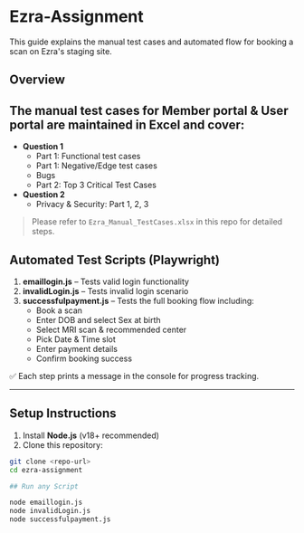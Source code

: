 # Ezra-Assignment

This guide explains the manual test cases and automated flow for booking a scan on Ezra's staging site.

## Overview

## The manual test cases for Member portal & User portal are maintained in **Excel** and cover:
- **Question 1**
  - Part 1: Functional test cases
  - Part 1: Negative/Edge test cases
  - Bugs
  - Part 2: Top 3 Critical Test Cases
- **Question 2**
  - Privacy & Security: Part 1, 2, 3

> Please refer to `Ezra_Manual_TestCases.xlsx` in this repo for detailed steps.

## Automated Test Scripts (Playwright)
1. **emaillogin.js** – Tests valid login functionality  
2. **invalidLogin.js** – Tests invalid login scenario  
3. **successfulpayment.js** – Tests the full booking flow including:
   - Book a scan
   - Enter DOB and select Sex at birth
   - Select MRI scan & recommended center
   - Pick Date & Time slot
   - Enter payment details
   - Confirm booking success

✅ Each step prints a message in the console for progress tracking.

---

## Setup Instructions

1. Install **Node.js** (v18+ recommended)
2. Clone this repository:

```bash
git clone <repo-url>
cd ezra-assignment

## Run any Script

node emaillogin.js
node invalidLogin.js
node successfulpayment.js

